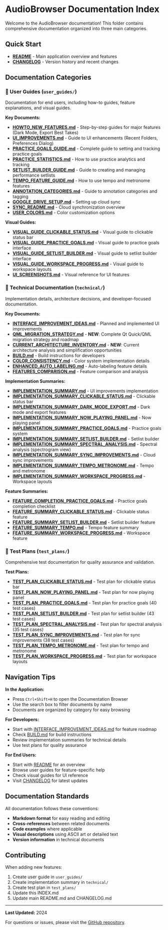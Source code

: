 # AudioBrowser Documentation Index

Welcome to the AudioBrowser documentation! This folder contains comprehensive documentation organized into three main categories.

## Quick Start

- **[README](../README.md)** - Main application overview and features
- **[CHANGELOG](../CHANGELOG.md)** - Version history and recent changes

## Documentation Categories

### 📘 User Guides (`user_guides/`)

Documentation for end users, including how-to guides, feature explanations, and visual guides.

**Key Documents:**
- **[HOWTO_NEW_FEATURES.md](user_guides/HOWTO_NEW_FEATURES.md)** - Step-by-step guides for major features (Dark Mode, Export Best Takes)
- **[UI_IMPROVEMENTS.md](user_guides/UI_IMPROVEMENTS.md)** - Guide to UI enhancements (Recent Folders, Preferences Dialog)
- **[PRACTICE_GOALS_GUIDE.md](user_guides/PRACTICE_GOALS_GUIDE.md)** - Complete guide to setting and tracking practice goals
- **[PRACTICE_STATISTICS.md](user_guides/PRACTICE_STATISTICS.md)** - How to use practice analytics and tracking
- **[SETLIST_BUILDER_GUIDE.md](user_guides/SETLIST_BUILDER_GUIDE.md)** - Guide to creating and managing performance setlists
- **[TEMPO_FEATURE_GUIDE.md](user_guides/TEMPO_FEATURE_GUIDE.md)** - How to use tempo and metronome features
- **[ANNOTATION_CATEGORIES.md](user_guides/ANNOTATION_CATEGORIES.md)** - Guide to annotation categories and tagging
- **[GOOGLE_DRIVE_SETUP.md](user_guides/GOOGLE_DRIVE_SETUP.md)** - Setting up cloud sync
- **[SYNC_README.md](user_guides/SYNC_README.md)** - Cloud synchronization overview
- **[USER_COLORS.md](user_guides/USER_COLORS.md)** - Color customization options

**Visual Guides:**
- **[VISUAL_GUIDE_CLICKABLE_STATUS.md](user_guides/VISUAL_GUIDE_CLICKABLE_STATUS.md)** - Visual guide to clickable status bar
- **[VISUAL_GUIDE_PRACTICE_GOALS.md](user_guides/VISUAL_GUIDE_PRACTICE_GOALS.md)** - Visual guide to practice goals interface
- **[VISUAL_GUIDE_SETLIST_BUILDER.md](user_guides/VISUAL_GUIDE_SETLIST_BUILDER.md)** - Visual guide to setlist builder interface
- **[VISUAL_GUIDE_WORKSPACE_PROGRESS.md](user_guides/VISUAL_GUIDE_WORKSPACE_PROGRESS.md)** - Visual guide to workspace layouts
- **[UI_SCREENSHOTS.md](user_guides/UI_SCREENSHOTS.md)** - Visual reference for UI features

### 🔧 Technical Documentation (`technical/`)

Implementation details, architecture decisions, and developer-focused documentation.

**Key Documents:**
- **[INTERFACE_IMPROVEMENT_IDEAS.md](technical/INTERFACE_IMPROVEMENT_IDEAS.md)** - Planned and implemented UI improvements
- **[QML_MIGRATION_STRATEGY.md](technical/QML_MIGRATION_STRATEGY.md)** - **NEW**: Complete Qt Quick/QML migration strategy and roadmap
- **[CURRENT_ARCHITECTURE_INVENTORY.md](technical/CURRENT_ARCHITECTURE_INVENTORY.md)** - **NEW**: Current architecture analysis and simplification opportunities
- **[BUILD.md](technical/BUILD.md)** - Build instructions for developers
- **[COLOR_CONSISTENCY.md](technical/COLOR_CONSISTENCY.md)** - Color system implementation details
- **[ENHANCED_AUTO_LABELING.md](technical/ENHANCED_AUTO_LABELING.md)** - Auto-labeling feature details
- **[FEATURES_COMPARISON.md](technical/FEATURES_COMPARISON.md)** - Feature comparison and analysis

**Implementation Summaries:**
- **[IMPLEMENTATION_SUMMARY.md](technical/IMPLEMENTATION_SUMMARY.md)** - UI improvements implementation
- **[IMPLEMENTATION_SUMMARY_CLICKABLE_STATUS.md](technical/IMPLEMENTATION_SUMMARY_CLICKABLE_STATUS.md)** - Clickable status bar
- **[IMPLEMENTATION_SUMMARY_DARK_MODE_EXPORT.md](technical/IMPLEMENTATION_SUMMARY_DARK_MODE_EXPORT.md)** - Dark mode and export features
- **[IMPLEMENTATION_SUMMARY_NOW_PLAYING_PANEL.md](technical/IMPLEMENTATION_SUMMARY_NOW_PLAYING_PANEL.md)** - Now playing panel
- **[IMPLEMENTATION_SUMMARY_PRACTICE_GOALS.md](technical/IMPLEMENTATION_SUMMARY_PRACTICE_GOALS.md)** - Practice goals system
- **[IMPLEMENTATION_SUMMARY_SETLIST_BUILDER.md](technical/IMPLEMENTATION_SUMMARY_SETLIST_BUILDER.md)** - Setlist builder
- **[IMPLEMENTATION_SUMMARY_SPECTRAL_ANALYSIS.md](technical/IMPLEMENTATION_SUMMARY_SPECTRAL_ANALYSIS.md)** - Spectral analysis (spectrogram view)
- **[IMPLEMENTATION_SUMMARY_SYNC_IMPROVEMENTS.md](technical/IMPLEMENTATION_SUMMARY_SYNC_IMPROVEMENTS.md)** - Cloud sync improvements
- **[IMPLEMENTATION_SUMMARY_TEMPO_METRONOME.md](technical/IMPLEMENTATION_SUMMARY_TEMPO_METRONOME.md)** - Tempo and metronome
- **[IMPLEMENTATION_SUMMARY_WORKSPACE_PROGRESS.md](technical/IMPLEMENTATION_SUMMARY_WORKSPACE_PROGRESS.md)** - Workspace layouts

**Feature Summaries:**
- **[FEATURE_COMPLETION_PRACTICE_GOALS.md](technical/FEATURE_COMPLETION_PRACTICE_GOALS.md)** - Practice goals completion checklist
- **[FEATURE_SUMMARY_CLICKABLE_STATUS.md](technical/FEATURE_SUMMARY_CLICKABLE_STATUS.md)** - Clickable status feature
- **[FEATURE_SUMMARY_SETLIST_BUILDER.md](technical/FEATURE_SUMMARY_SETLIST_BUILDER.md)** - Setlist builder feature
- **[FEATURE_SUMMARY_TEMPO.md](technical/FEATURE_SUMMARY_TEMPO.md)** - Tempo feature summary
- **[FEATURE_SUMMARY_WORKSPACE_PROGRESS.md](technical/FEATURE_SUMMARY_WORKSPACE_PROGRESS.md)** - Workspace feature

### 🧪 Test Plans (`test_plans/`)

Comprehensive test documentation for quality assurance and validation.

**Test Plans:**
- **[TEST_PLAN_CLICKABLE_STATUS.md](test_plans/TEST_PLAN_CLICKABLE_STATUS.md)** - Test plan for clickable status bar
- **[TEST_PLAN_NOW_PLAYING_PANEL.md](test_plans/TEST_PLAN_NOW_PLAYING_PANEL.md)** - Test plan for now playing panel
- **[TEST_PLAN_PRACTICE_GOALS.md](test_plans/TEST_PLAN_PRACTICE_GOALS.md)** - Test plan for practice goals (40 test cases)
- **[TEST_PLAN_SETLIST_BUILDER.md](test_plans/TEST_PLAN_SETLIST_BUILDER.md)** - Test plan for setlist builder (43 test cases)
- **[TEST_PLAN_SPECTRAL_ANALYSIS.md](test_plans/TEST_PLAN_SPECTRAL_ANALYSIS.md)** - Test plan for spectral analysis (35 test cases)
- **[TEST_PLAN_SYNC_IMPROVEMENTS.md](test_plans/TEST_PLAN_SYNC_IMPROVEMENTS.md)** - Test plan for sync improvements (38 test cases)
- **[TEST_PLAN_TEMPO_METRONOME.md](test_plans/TEST_PLAN_TEMPO_METRONOME.md)** - Test plan for tempo and metronome
- **[TEST_PLAN_WORKSPACE_PROGRESS.md](test_plans/TEST_PLAN_WORKSPACE_PROGRESS.md)** - Test plan for workspace layouts

## Navigation Tips

**In the Application:**
- Press `Ctrl+Shift+H` to open the Documentation Browser
- Use the search box to filter documents by name
- Documents are organized by category for easy browsing

**For Developers:**
- Start with [INTERFACE_IMPROVEMENT_IDEAS.md](technical/INTERFACE_IMPROVEMENT_IDEAS.md) for feature roadmap
- Check [BUILD.md](technical/BUILD.md) for build instructions
- Review implementation summaries for technical details
- Use test plans for quality assurance

**For End Users:**
- Start with [README](../README.md) for an overview
- Browse user guides for feature-specific help
- Check visual guides for UI reference
- Visit [CHANGELOG](../CHANGELOG.md) for latest updates

## Documentation Standards

All documentation follows these conventions:
- **Markdown format** for easy reading and editing
- **Cross-references** between related documents
- **Code examples** where applicable
- **Visual descriptions** using ASCII art or detailed text
- **Version information** in technical documents

## Contributing

When adding new features:
1. Create user guide in `user_guides/`
2. Create implementation summary in `technical/`
3. Create test plan in `test_plans/`
4. Update this INDEX.md
5. Update main README.md and CHANGELOG.md

---

**Last Updated:** 2024

For questions or issues, please visit the [GitHub repository](https://github.com/TheMikaus/BandTools).
